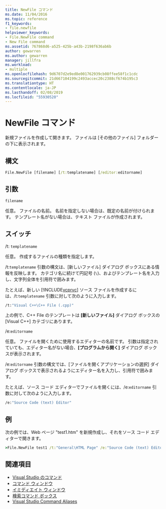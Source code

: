 ```yaml
---
title: NewFile コマンド
ms.date: 11/04/2016
ms.topic: reference
f1_keywords:
- file.newfile
helpviewer_keywords:
- File.NewFile command
- New File command
ms.assetid: 767868d6-a525-425b-a43b-2198f636ab6b
author: gewarren
ms.author: gewarren
manager: jillfra
ms.workload:
- multiple
ms.openlocfilehash: 9d6707d2e9ed8e001762939cb08ffee58f1c1cdc
ms.sourcegitcommit: 21d667104199c2493accec20c2388cf674b195c3
ms.translationtype: HT
ms.contentlocale: ja-JP
ms.lasthandoff: 02/08/2019
ms.locfileid: "55930520"
---
```

# <a name="new-file-command"></a>NewFile コマンド
新規ファイルを作成して開きます。 ファイルは [その他のファイル] フォルダーの下に表示されます。

## <a name="syntax"></a>構文

```cmd
File.NewFile [filename] [/t:templatename] [/editor:editorname]
```

## <a name="arguments"></a>引数
 `filename`

 任意。 ファイルの名前。 名前を指定しない場合は、既定の名前が付けられます。 テンプレート名がない場合は、テキスト ファイルが作成されます。

## <a name="switches"></a>スイッチ
 /t: `templatename`

 任意。 作成するファイルの種類を指定します。

 /t:`templatename` 引数の構文は、[新しいファイル] ダイアログ ボックスにある情報を反映します。 カテゴリ名に続けて円記号 (`\`)、およびテンプレート名を入力し、文字列全体を引用符で囲みます。

 たとえば、新しい [!INCLUDE[vcprvc](../../code-quality/includes/vcprvc_md.md)] ソース ファイルを作成するには、/t:`templatename` 引数に対して次のように入力します。

```cmd
/t:"Visual C++\C++ File (.cpp)"
```

 上の例で、C++ File のテンプレートは **[新しいファイル]** ダイアログ ボックスの [Visual C++] カテゴリにあります。

 /e:`editorname`

 任意。 ファイルを開くために使用するエディターの名前です。 引数は指定されていても、エディター名がない場合、**[プログラムから開く]** ダイアログ ボックスが表示されます。

 /e:`editorname` 引数の構文では、[ファイルを開くアプリケーションの選択] ダイアログ ボックスで表示されるようにエディター名を入力し、引用符で囲みます。

 たとえば、ソース コード エディターでファイルを開くには、/e:`editorname` 引数に対して次のように入力します。

```cmd
/e:"Source Code (text) Editor"
```

## <a name="example"></a>例
 次の例では、Web ページ "test1.htm" を新規作成し、それをソース コード エディターで開きます。

```cmd
>File.NewFile test1 /t:"General\HTML Page" /e:"Source Code (text) Editor"
```

## <a name="see-also"></a>関連項目

- [Visual Studio のコマンド](../../ide/reference/visual-studio-commands.md)
- [コマンド ウィンドウ](../../ide/reference/command-window.md)
- [イミディエイト ウィンドウ](../../ide/reference/immediate-window.md)
- [検索コマンド ボックス](../../ide/find-command-box.md)
- [Visual Studio Command Aliases](../../ide/reference/visual-studio-command-aliases.md)

